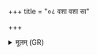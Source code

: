 +++
title = "०८ वशा वशा सा"

+++
<details><summary>मूलम् (GR)</summary>

वशा वशा सा राजन्यं गर्भं (…) ॥ +++(see 1abc)+++
</details>